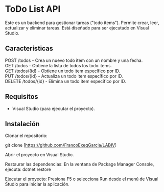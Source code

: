 # ToDo List API

Este es un backend para gestionar tareas ("todo items"). Permite crear, leer, actualizar y eliminar tareas. Está diseñado para ser ejecutado en Visual Studio.

## Características

POST /todos - Crea un nuevo todo item con un nombre y una fecha.\
GET /todos - Obtiene la lista de todos los todo items.\
GET /todos/{id} - Obtiene un todo item específico por ID.\
PUT /todos/{id} - Actualiza un todo item específico por ID.\
DELETE /todos/{id} - Elimina un todo item específico por ID.

## Requisitos

- Visual Studio (para ejecutar el proyecto).

## Instalación

Clonar el repositorio:

git clone [<https://github.com/FrancoExeqGarcia/LABIV>]

Abrir el proyecto en Visual Studio.

Restaurar las dependencias:
En la ventana de Package Manager Console, ejecuta:
dotnet restore

Ejecutar el proyecto:
Presiona F5 o selecciona Run desde el menú de Visual Studio para iniciar la aplicación.

